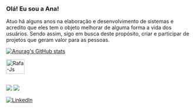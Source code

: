 ### Olá! Eu sou a Ana!
Atuo há alguns anos na elaboração e desenvolvimento de sistemas e acredito que eles tem o objeto melhorar de alguma forma a vida dos usuários. Sendo assim, sigo em busca deste propósito, criar e participar de projetos que geram valor para as pessoas.

[![Anurag's GitHub stats](https://github-readme-stats.vercel.app/api?username=anasantos4510&show_icons=true&theme=radical)](https://github.com/anuraghazra/github-readme-stats)

<div style="display: inline_block">
  <i class="devicon-java-plain-wordmark"></i>
  <img align="center" alt="Rafa-Js" height="40" width="50" src="https://cdn.jsdelivr.net/gh/devicons/devicon@latest/icons/java/java-original-wordmark.svg">
</div>

##

<div>               
  <a href = "mailto:anamariasantos4510@gmail.com"><img src="https://img.shields.io/badge/-Gmail-%23333?style=for-the-badge&logo=gmail&logoColor=white" target="_blank"></a>
  <a href = "www.linkedin.com/in/ana-maria-santos-0a0985264"><img src="https://img.shields.io/badge/-LinkedIn-%230077B5?style=for-the-badge&logo=linkedin&logoColor=white"></a> 
  
</div>

[![LinkedIn](https://img.shields.io/badge/-LinkedIn-%230077B5?style=for-the-badge&logo=linkedin&logoColor=white)](https://www.linkedin.com/in/ana-maria-santos-0a0985264/)

<!--
**anasantos4510/anasantos4510** is a ✨ _special_ ✨ repository because its `README.md` (this file) appears on your GitHub profile.

Here are some ideas to get you started:

- 🔭 I’m currently working on ...
- 🌱 I’m currently learning ...
- 👯 I’m looking to collaborate on ...
- 🤔 I’m looking for help with ...
- 💬 Ask me about ...
- 📫 How to reach me: ...
- 😄 Pronouns: ...
- ⚡ Fun fact: ...
-->

